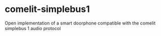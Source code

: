# comelit-simplebus1
Open implementation of a smart doorphone compatible with the comelit simplebus 1 audio protocol
